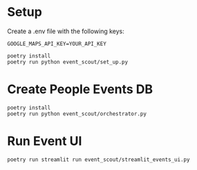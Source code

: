 # Setup

Create a .env file with the following keys:

```
GOOGLE_MAPS_API_KEY=YOUR_API_KEY
```

```
poetry install
poetry run python event_scout/set_up.py 
```

# Create People Events DB

```
poetry install
poetry run python event_scout/orchestrator.py 
```

# Run Event UI
```
poetry run streamlit run event_scout/streamlit_events_ui.py 
```